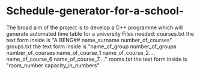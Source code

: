 # Schedule-generator-for-a-school-
The broad aim of the project is to develop a C++ programme which will generate automated time table for a university
Files needed: 
courses.txt the text form inside is "A BENG## name_surname number_of_courses"
groups.txt the text form inside is "name_of_group	number_of_groups
                                    number_of_courses
                                    name_of_course_1 name_of_course_2....
                                    name_of_course_6 name_of_course_7...."
rooms.txt the text form inside is "room_number capacity_in_numbers"

